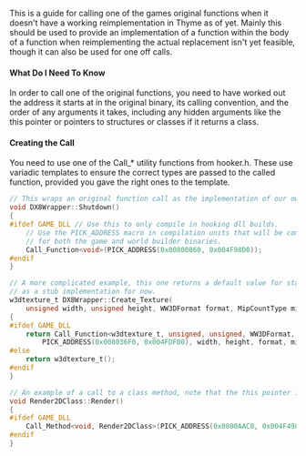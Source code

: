 This is a guide for calling one of the games original functions when it doesn't have a working reimplementation in Thyme as of yet. Mainly this should be used to provide an implementation of a function within the body of a function when reimplementing the actual replacement isn't yet feasible, though it can also be used for one off calls.

#### What Do I Need To Know
In order to call one of the original functions, you need to have worked out the address it starts at in the original binary, its calling convention, and the order of any arguments it takes, including any hidden arguments like the this pointer or pointers to structures or classes if it returns a class.

#### Creating the Call
You need to use one of the Call_* utility functions from hooker.h. These use variadic templates to ensure the correct types are passed to the called function, provided you gave the right ones to the template.

```C
// This wraps an original function call as the implementation of our own function.
void DX8Wrapper::Shutdown()
{
#ifdef GAME_DLL // Use this to only compile in hooking dll builds.
    // Use the PICK_ADDRESS macro in compilation units that will be compiled
    // for both the game and world builder binaries.
    Call_Function<void>(PICK_ADDRESS(0x00800860, 0x004F98D0));
#endif
}

// A more complicated example, this one returns a default value for standalone
// as a stub implementation for now.
w3dtexture_t DX8Wrapper::Create_Texture(
    unsigned width, unsigned height, WW3DFormat format, MipCountType mip_level_count, w3dpool_t pool, bool rendertarget)
{
#ifdef GAME_DLL
    return Call_Function<w3dtexture_t, unsigned, unsigned, WW3DFormat, MipCountType, w3dpool_t, bool>(
        PICK_ADDRESS(0x008036F0, 0x004FDF00), width, height, format, mip_level_count, pool, rendertarget);
#else
    return w3dtexture_t();
#endif
}

// An example of a call to a class method, note that the this pointer is passed.
void Render2DClass::Render()
{
#ifdef GAME_DLL
    Call_Method<void, Render2DClass>(PICK_ADDRESS(0x0080AAC0, 0x004F4980), this);
#endif
}
```
